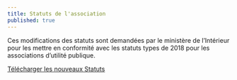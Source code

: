 ```yaml
---
title: Statuts de l'association
published: true
---
```


Ces modifications des statuts sont demandées par le ministère de l’Intérieur pour les mettre en conformité avec les statuts types de 2018 pour les associations d’utilité publique.

[Télécharger les nouveaux Statuts](/fichiers/nouveaux-statuts.pdf)